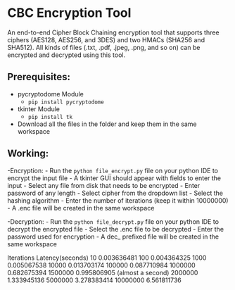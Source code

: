 # CBC Encryption Tool
An end-to-end Cipher Block Chaining encryption tool that supports three ciphers (AES128, AES256, and 3DES) and two HMACs (SHA256 and SHA512). All kinds of files (.txt, .pdf, .jpeg, .png, and so on) can be encrypted and decrypted using this tool.
## Prerequisites:
- pycryptodome Module
    - `pip install pycryptodome`
- tkinter Module
    - `pip install tk`
- Download all the files in the folder and keep them in the same workspace

## Working:
-Encryption:
    - Run the `python file_encrypt.py` file on your python IDE to encrypt the input file
    - A tkinter GUI should appear with fields to enter the input
    - Select any file from disk that needs to be encrypted
    - Enter password of any length
    - Select cipher from the dropdown list
    - Select the hashing algorithm 
    - Enter the number of iterations (keep it within 10000000)
    - A .enc file will be created in the same workspace 

-Decryption:
    - Run the `python file_decrypt.py` file on your python IDE to decrypt the encrypted file
    - Select the .enc file to be decrypted
    - Enter the password used for encryption
    - A dec_ prefixed file will be created in the same workspace


Iterations	    Latency(seconds)
10	            0.003636481
100	            0.004364325
1000	        0.005067538
10000	        0.013703174
100000	        0.087710984
1000000	        0.682675394
1500000	        0.995806905 (almost a second)
2000000	        1.333945136
5000000	        3.278383414
10000000	    6.561811736
